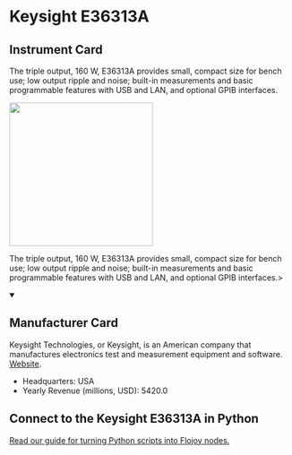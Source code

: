 
# Keysight E36313A

## Instrument Card

<div className="flex">

<div>

The triple output, 160 W, E36313A provides small, compact size for bench use; low output ripple and noise; built-in measurements and basic programmable features with USB and LAN, and optional GPIB interfaces.

</div>

<img width="256" src="https://v5.airtableusercontent.com/v1/19/19/1691539200000/yOKILEXYfYS465cC9aENjg/TaW0LKIWyMSpiFsjEwyTWB4f9tMEhFyH7Vd1asYWOGHsDuGvoEZm_wBfEIdsOgsgMYDHqB3dVgiICA_4SrV_qe-A4YLDgwDVbzJs4fzUNM3c0wgRg3F1QU-n8GOkezC5/Lht-50i4sRtdHGZHEz5b-usaUKzAVfGGMkwyObgQxC4"/>

</div>

The triple output, 160 W, E36313A provides small, compact size for bench use; low output ripple and noise; built-in measurements and basic programmable features with USB and LAN, and optional GPIB interfaces.>

<details open>
<summary><h2>Manufacturer Card</h2></summary>

Keysight Technologies, or Keysight, is an American company that manufactures electronics test and measurement equipment and software. <a href="https://www.keysight.com/us/en/home.html">Website</a>.

<ul>
  <li>Headquarters: USA</li>
  <li>Yearly Revenue (millions, USD): 5420.0</li>
</ul>
</details>

## Connect to the Keysight E36313A in Python

[Read our guide for turning Python scripts into Flojoy nodes.](https://docs.flojoy.ai/custom-nodes/creating-custom-node/)


